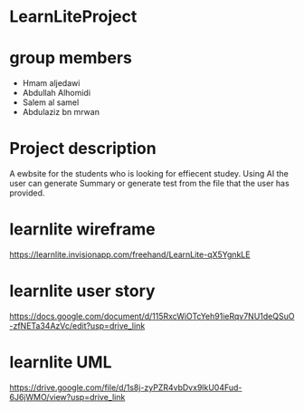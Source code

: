 # LearnLiteProject

# group members 
- Hmam aljedawi 
- Abdullah Alhomidi 
- Salem al samel 
- Abdulaziz bn mrwan  
 
# Project description 
 A ewbsite for the students who is looking for effiecent studey.
 Using AI the user can generate Summary or generate test from the file that the user has provided.

 # learnlite wireframe 
 https://learnlite.invisionapp.com/freehand/LearnLite-qX5YgnkLE
 # learnlite user story 
 https://docs.google.com/document/d/115RxcWiOTcYeh91ieRqv7NU1deQSuO-zfNETa34AzVc/edit?usp=drive_link
 # learnlite UML 
 https://drive.google.com/file/d/1s8j-zyPZR4vbDvx9lkU04Fud-6J6jWMO/view?usp=drive_link  
